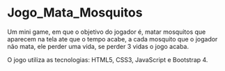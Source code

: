 # Jogo_Mata_Mosquitos
Um mini game, em que o objetivo do jogador é, matar mosquitos que aparecem na tela ate que o tempo acabe, a cada mosquito que o jogador não mata, ele perder uma vida, se perder 3 vidas o jogo acaba.

O jogo utiliza as tecnologias: HTML5, CSS3, JavaScript e Bootstrap 4.
